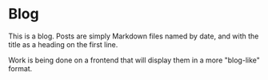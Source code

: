 # Blog

This is a blog. Posts are simply Markdown files named by date, and with the title as a heading on the first line.

Work is being done on a frontend that will display them in a more "blog-like" format.
